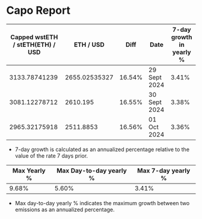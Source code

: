 # Capo Report

| Capped wstETH / stETH(ETH) / USD | ETH / USD     | Diff   | Date         | 7-day growth in yearly % |
| -------------------------------- | ------------- | ------ | ------------ | ------------------------ |
| 3133.78741239                    | 2655.02535327 | 16.54% | 29 Sept 2024 | 3.41%                    |
| 3081.12278712                    | 2610.195      | 16.55% | 30 Sept 2024 | 3.38%                    |
| 2965.32175918                    | 2511.8853     | 16.56% | 01 Oct 2024  | 3.36%                    |

- 7-day growth is calculated as an annualized percentage relative to the value of the rate 7 days prior.

| Max Yearly % | Max Day-to-day yearly % | Max 7-day yearly % |
| ------------ | ----------------------- | ------------------ |
| 9.68%        | 5.60%                   | 3.41%              |

- Max day-to-day yearly % indicates the maximum growth between two emissions as an annualized percentage.
